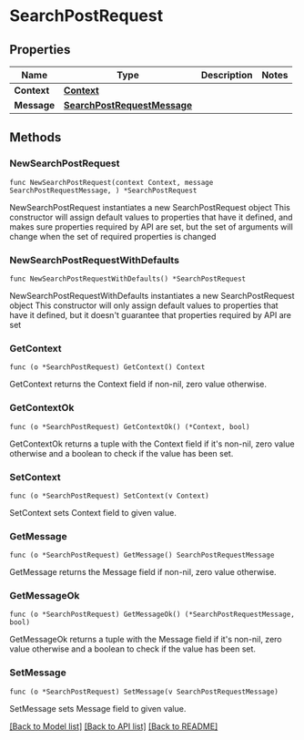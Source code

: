 # SearchPostRequest

## Properties

Name | Type | Description | Notes
------------ | ------------- | ------------- | -------------
**Context** | [**Context**](Context.md) |  | 
**Message** | [**SearchPostRequestMessage**](SearchPostRequestMessage.md) |  | 

## Methods

### NewSearchPostRequest

`func NewSearchPostRequest(context Context, message SearchPostRequestMessage, ) *SearchPostRequest`

NewSearchPostRequest instantiates a new SearchPostRequest object
This constructor will assign default values to properties that have it defined,
and makes sure properties required by API are set, but the set of arguments
will change when the set of required properties is changed

### NewSearchPostRequestWithDefaults

`func NewSearchPostRequestWithDefaults() *SearchPostRequest`

NewSearchPostRequestWithDefaults instantiates a new SearchPostRequest object
This constructor will only assign default values to properties that have it defined,
but it doesn't guarantee that properties required by API are set

### GetContext

`func (o *SearchPostRequest) GetContext() Context`

GetContext returns the Context field if non-nil, zero value otherwise.

### GetContextOk

`func (o *SearchPostRequest) GetContextOk() (*Context, bool)`

GetContextOk returns a tuple with the Context field if it's non-nil, zero value otherwise
and a boolean to check if the value has been set.

### SetContext

`func (o *SearchPostRequest) SetContext(v Context)`

SetContext sets Context field to given value.


### GetMessage

`func (o *SearchPostRequest) GetMessage() SearchPostRequestMessage`

GetMessage returns the Message field if non-nil, zero value otherwise.

### GetMessageOk

`func (o *SearchPostRequest) GetMessageOk() (*SearchPostRequestMessage, bool)`

GetMessageOk returns a tuple with the Message field if it's non-nil, zero value otherwise
and a boolean to check if the value has been set.

### SetMessage

`func (o *SearchPostRequest) SetMessage(v SearchPostRequestMessage)`

SetMessage sets Message field to given value.



[[Back to Model list]](../README.md#documentation-for-models) [[Back to API list]](../README.md#documentation-for-api-endpoints) [[Back to README]](../README.md)


